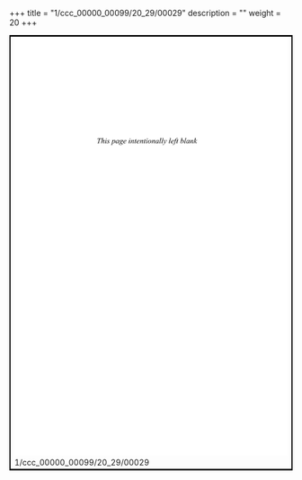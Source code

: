 +++
title = "1/ccc_00000_00099/20_29/00029"
description = ""
weight = 20
+++

<table style="border:2px solid black;max-width:800px;max-height:800px;" 
><tr><td>
<img class="center-fit-jpg"
src="/jpg_/out_jpg_dbc_029.jpg">
1/ccc_00000_00099/20_29/00029
</img></td></tr></table>
